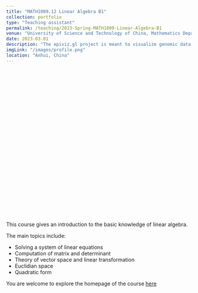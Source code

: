 ```yaml
---
title: "MATH1009.12 Linear Algebra B1"
collection: portfolio
type: "Teaching assistant"
permalink: /teaching/2023-Spring-MATH1009-Linear-Algebra-B1
venue: "University of Science and Technology of China, Mathematics Department"
date: 2023-03-01
description: "The epiviz.gl project is meant to visualize genomic data using webgl and webworkers, in an effort to give a fluid, high-performance user experience. Visualizations are defined via a declarative specification."
imgLink: "/images/profile.png"
location: "Anhui, China"
---
```

<div id="echart" style="width: 600px; height: 400px;"></div>
<script type="text/javascript">
    var myChart = echarts.init(document.getElementById('echart'));
    var option;

    option = {
      tooltip: {},
      backgroundColor: '#00',
      visualMap: {
        show: false,
        dimension: 2,
        min: -1,
        max: 1,
        inRange: {
          color: [
            '#313695',
            '#4575b4',
            '#74add1',
            '#abd9e9',
            '#e0f3f8',
            '#ffffbf',
            '#fee090',
            '#fdae61',
            '#f46d43',
            '#d73027',
            '#a50026'
          ]
        }
      },
      xAxis3D: {
        type: 'value'
      },
      yAxis3D: {
        type: 'value'
      },
      zAxis3D: {
        type: 'value'
      },
      grid3D: {
        viewControl: {
          // projection: 'orthographic'
        }
      },
    
      series: [
        {
          type: 'surface',
          wireframe: {
            // show: false
          },
          equation: {
            x: {
              step: 0.05
            },
            y: {
              step: 0.05,
              min: -3
            },
            z: function (x, y) {
              return x + y;
            }
          }
        },
        {
          type: 'surface',
          wireframe: {
            // show: false
          },
          equation: {
            x: {
              step: 0.05
            },
            y: {
              step: 0.05,
              min: -3,
            },
            z: function (x, y) {
              return -2 * x;
            }
          }
        },
        {
          type: 'surface',
          wireframe: {
            // show: false
          },
          equation: {
            x: {
              step: 0.05
            },
            y: {
              step: 0.05,
              min: -3
            },
            z: function (x, y) {
              return x - 1;
            }
          }
        }
      ]
    };
    myChart.setOption(option);
</script>


This course gives an introduction to the basic knowledge of linear algebra. 

The main topics include:
- Solving a system of linear equations
- Computation of matrix and determinant
- Theory of vector space and linear transformation
- Euclidian space
- Quadratic form

 You are welcome to explore the homepage of the course [here](http://home.ustc.edu.cn/~wyx_mail/linear_algebra_b1.html/) 



